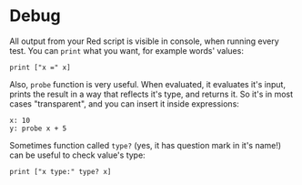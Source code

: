 # Debug

All output from your Red script is visible in console, when running every test. You can `print` what you want, for example words' values:

```red
print ["x =" x]
```

Also, `probe` function is very useful. When evaluated, it evaluates it's input, prints the result in a way that reflects it's type, and returns it. So it's in most cases "transparent", and you can insert it inside expressions:

```red
x: 10
y: probe x + 5
```

Sometimes function called `type?` (yes, it has question mark in it's name!) can be useful to check value's type:

```red
print ["x type:" type? x]
```
